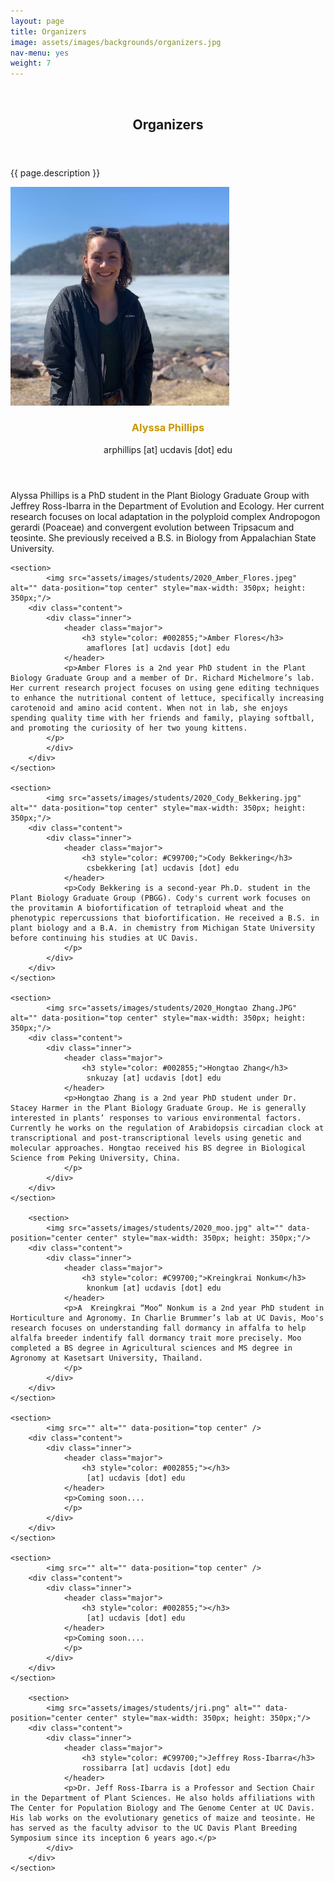 ```yaml
---
layout: page
title: Organizers
image: assets/images/backgrounds/organizers.jpg
nav-menu: yes
weight: 7
---
```


<!-- Banner -->
<!-- Note: The "styleN" class below should match that of the header element. -->
<section id="banner" class="style2">
	<div class="inner">
		<span class="image">
			<img src="{{ site.baseurl }}/{{ page.image }}" alt="" />
		</span>
		<header class="major">
			<h1>Organizers</h1>
		</header>
		<div class="content">
			<p>{{ page.description }}</p>
		</div>
	</div>
</section>

<!-- Main -->
<div id="main">

<!-- One -->
<section id="one">
	<div class="inner">
	</div>
</section>

<!-- Two -->
<section id="two" class="spotlights">
	<section>
			<img src="assets/images/students/2020_Alyssa Phillips.jpg" alt="" data-position="top center" style="max-width: 350px; height: 350px;"/>
		<div class="content">
			<div class="inner">
				<header class="major">
					<h3 style="color: #C99700;">Alyssa Phillips</h3>
                     arphillips [at] ucdavis [dot] edu
				</header>
				<p> Alyssa Phillips is a PhD student in the Plant Biology Graduate Group with Jeffrey Ross-Ibarra in the Department of Evolution and Ecology. Her current research focuses on local adaptation in the polyploid complex Andropogon gerardi (Poaceae) and convergent evolution between Tripsacum and teosinte. She previously received a B.S. in Biology from Appalachian State University.
                </p>
			</div>
		</div>
	</section>

	<section>
			<img src="assets/images/students/2020_Amber_Flores.jpeg" alt="" data-position="top center" style="max-width: 350px; height: 350px;"/>
		<div class="content">
			<div class="inner">
				<header class="major">
                    <h3 style="color: #002855;">Amber Flores</h3>
                     amaflores [at] ucdavis [dot] edu
				</header>
				<p>Amber Flores is a 2nd year PhD student in the Plant Biology Graduate Group and a member of Dr. Richard Michelmore’s lab. Her current research project focuses on using gene editing techniques to enhance the nutritional content of lettuce, specifically increasing carotenoid and amino acid content. When not in lab, she enjoys spending quality time with her friends and family, playing softball, and promoting the curiosity of her two young kittens. 
			</p>
			</div>
		</div>
	</section>

	<section>
			<img src="assets/images/students/2020_Cody_Bekkering.jpg" alt="" data-position="top center" style="max-width: 350px; height: 350px;"/>
		<div class="content">
			<div class="inner">
				<header class="major">
					<h3 style="color: #C99700;">Cody Bekkering</h3>
                     csbekkering [at] ucdavis [dot] edu
				</header>
				<p>Cody Bekkering is a second-year Ph.D. student in the Plant Biology Graduate Group (PBGG). Cody's current work focuses on the provitamin A biofortification of tetraploid wheat and the phenotypic repercussions that biofortification. He received a B.S. in plant biology and a B.A. in chemistry from Michigan State University before continuing his studies at UC Davis.
				</p>
			</div>
		</div>
	</section>

	<section>
			<img src="assets/images/students/2020_Hongtao Zhang.JPG" alt="" data-position="top center" style="max-width: 350px; height: 350px;"/>
		<div class="content">
			<div class="inner">
				<header class="major">
					<h3 style="color: #002855;">Hongtao Zhang</h3>
                     snkuzay [at] ucdavis [dot] edu
				</header>
                <p>Hongtao Zhang is a 2nd year PhD student under Dr. Stacey Harmer in the Plant Biology Graduate Group. He is generally interested in plants’ responses to various environmental factors. Currently he works on the regulation of Arabidopsis circadian clock at transcriptional and post-transcriptional levels using genetic and molecular approaches. Hongtao received his BS degree in Biological Science from Peking University, China.
                </p>
			</div>
		</div>
	</section>

		<section>
			<img src="assets/images/students/2020_moo.jpg" alt="" data-position="center center" style="max-width: 350px; height: 350px;"/>
		<div class="content">
			<div class="inner">
				<header class="major">
					<h3 style="color: #C99700;">Kreingkrai Nonkum</h3>
					 knonkum [at] ucdavis [dot] edu
				</header>
				<p>A  Kreingkrai “Moo” Nonkum is a 2nd year PhD student in Horticulture and Agronomy. In Charlie Brummer’s lab at UC Davis, Moo's research focuses on understanding fall dormancy in affalfa to help alfalfa breeder indentify fall dormancy trait more precisely. Moo completed a BS degree in Agricultural sciences and MS degree in Agronomy at Kasetsart University, Thailand.
				</p>
			</div>
		</div>
	</section>

	<section>
			<img src="" alt="" data-position="top center" />
		<div class="content">
			<div class="inner">
				<header class="major">
					<h3 style="color: #002855;"></h3>
                     [at] ucdavis [dot] edu
				</header>
				<p>Coming soon....
				</p>
			</div>
		</div>
	</section>
	
	<section>
			<img src="" alt="" data-position="top center" />
		<div class="content">
			<div class="inner">
				<header class="major">
					<h3 style="color: #002855;"></h3>
                     [at] ucdavis [dot] edu
				</header>
				<p>Coming soon....
				</p>
			</div>
		</div>
	</section>

		<section>
			<img src="assets/images/students/jri.png" alt="" data-position="center center" style="max-width: 350px; height: 350px;"/>
		<div class="content">
			<div class="inner">
				<header class="major">
					<h3 style="color: #C99700;">Jeffrey Ross-Ibarra</h3>
					rossibarra [at] ucdavis [dot] edu
				</header>
				<p>Dr. Jeff Ross-Ibarra is a Professor and Section Chair in the Department of Plant Sciences. He also holds affiliations with The Center for Population Biology and The Genome Center at UC Davis. His lab works on the evolutionary genetics of maize and teosinte. He has served as the faculty advisor to the UC Davis Plant Breeding Symposium since its inception 6 years ago.</p>
			</div>
		</div>
	</section>
